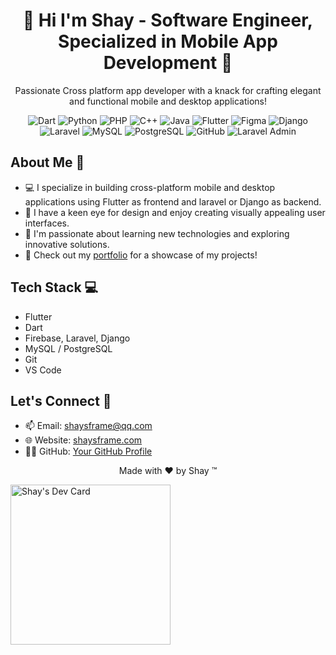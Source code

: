 <!-- Your Name -->
<h1 align="center">🚀 Hi I'm Shay - Software Engineer, Specialized in Mobile App Development 🚀</h1>

<!-- Introduction -->
<p align="center">Passionate Cross platform app developer with a knack for crafting elegant and functional mobile and desktop applications!</p>

<!-- Badges -->
<p align="center">
  <img alt="Dart" src="https://img.shields.io/badge/-Dart-0175C2?style=flat-square&logo=dart&logoColor=white" />
  <img alt="Python" src="https://img.shields.io/badge/-Python-3776AB?style=flat-square&logo=python&logoColor=white" />
  <img alt="PHP" src="https://img.shields.io/badge/-PHP-777BB4?style=flat-square&logo=php&logoColor=white" />
  <img alt="C++" src="https://img.shields.io/badge/-C++-00599C?style=flat-square&logo=c%2B%2B&logoColor=white" />
  <img alt="Java" src="https://img.shields.io/badge/-Java-007396?style=flat-square&logo=java&logoColor=white" />
  <img alt="Flutter" src="https://img.shields.io/badge/-Flutter-02569B?style=flat-square&logo=flutter&logoColor=white" />
  <img alt="Figma" src="https://img.shields.io/badge/-Figma-F24E1E?style=flat-square&logo=figma&logoColor=white" />
  <img alt="Django" src="https://img.shields.io/badge/-Django-092E20?style=flat-square&logo=django&logoColor=white" />
  <img alt="Laravel" src="https://img.shields.io/badge/-Laravel-FF2D20?style=flat-square&logo=laravel&logoColor=white" />
  <img alt="MySQL" src="https://img.shields.io/badge/-MySQL-4479A1?style=flat-square&logo=mysql&logoColor=white" />
  <img alt="PostgreSQL" src="https://img.shields.io/badge/-PostgreSQL-336791?style=flat-square&logo=postgresql&logoColor=white" />
  <img alt="GitHub" src="https://img.shields.io/badge/-GitHub-181717?style=flat-square&logo=github&logoColor=white" />
  <img alt="Laravel Admin" src="https://img.shields.io/badge/-Laravel_Admin-FF2D20?style=flat-square&logo=laravel&logoColor=white" />
  <!-- Add more badges here for technologies you're proficient in -->

</p>

<!-- About Me -->
## About Me 🌟

- 💻 I specialize in building cross-platform mobile and desktop applications using Flutter as frontend and laravel or Django as backend.
- 🎨 I have a keen eye for design and enjoy creating visually appealing user interfaces.
- 🚀 I'm passionate about learning new technologies and exploring innovative solutions.
- 📱 Check out my [portfolio](https://shaysframe.github.io/) for a showcase of my projects!

<!-- Tech Stack -->
## Tech Stack 💻

- Flutter
- Dart
- Firebase, Laravel, Django
- MySQL / PostgreSQL
- Git 
- VS Code
<!-- Add more technologies you're proficient in -->

<!-- Projects -->
<!-- ## Projects 🚧

Here are some of my notable projects:

1. **Project Name 1** - Short description. [GitHub Repo](#) | [Live Demo](#)
2. **Project Name 2** - Short description. [GitHub Repo](#) | [Live Demo](#)
3. **Project Name 3** - Short description. [GitHub Repo](#) | [Live Demo](#) -->
<!-- Add links to your projects with short descriptions -->

<!-- Let's Connect -->
## Let's Connect 🤝

<!-- - 💼 LinkedIn: [Your LinkedIn Profile](#) -->
<!-- - 🐦 Twitter: [@YourTwitterHandle](#) -->
- 📫 Email: shaysframe@qq.com
- 🌐 Website: [shaysframe.com](https://shaysframe.github.io/)
- 👩‍💻 GitHub: [Your GitHub Profile](https://github.com/shaysframe/)

<!-- Footer -->
<p align="center">Made with ❤️ by Shay ™️</p>


<!-- old dev card
<a href="https://app.daily.dev/shaysframe"><img src="https://github.com/ShaysFrame/shaysframe/blob/main/devcard.svg" width="200" alt="Shay's Dev Card"/></a>
-->
<!-- New Dev card generated at Thur Mar 14 2024-->
<a href="https://app.daily.dev/shaysframe"><img src="https://api.daily.dev/devcards/v2/9627JdyMaBdkWhblYEeC3.png?r=4gf" width="256" alt="Shay's Dev Card"/></a>

<!--
**ShaysFrame/shaysframe** is a ✨ _special_ ✨ repository because its `README.md` (this file) appears on your GitHub profile.

Here are some ideas to get you started:
- 🔭 I’m currently working on ...
- 🌱 I’m currently learning ...
- 👯 I’m looking to collaborate on ...
- 🤔 I’m looking for help with ...
- 💬 Ask me about ...
- 📫 How to reach me: ...
- 😄 Pronouns: ...
- ⚡ Fun fact: ...
-->
